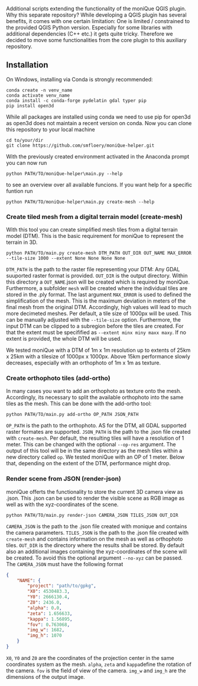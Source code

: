 Additional scripts extending the functionality of the moniQue QGIS plugin. Why this separate repository? While developing a QGIS plugin has several benefits, it comes with one certain limitation: One is limited / constrained to the provided QGIS Python version. Especially for some libraries with additional dependencies (C++ etc.) it gets quite tricky. Therefore we decided to move some functionalities from the core plugin to this auxiliary repository.

## Installation
On Windows, installing via Conda is strongly recommended:
```
conda create -n venv_name
conda activate venv_name
conda install -c conda-forge pydelatin gdal typer pip
pip install open3d
```
While all packages are installed using conda we need to use pip for open3d as open3d does not maintain a recent version on conda. Now you can clone this repository to your local machine
```
cd to/your/dir
git clone https://github.com/smfloery/moniQue-helper.git
```
With the previously created environment activated in the Anaconda prompt you can now run 
```
python PATH/TO/moniQue-helper\main.py --help
```
to see an overview over all available funcions. If you want help for a specific funtion run
```
python PATH/TO/moniQue-helper\main.py create-mesh --help
```

### Create tiled mesh from a digital terrain model (create-mesh)
With this tool you can create simplified mesh tiles from a digital terrain model (DTM). This is the basic requirement for moniQue to represent the terrain in 3D. 
```
python PATH/TO/main.py create-mesh DTM_PATH OUT_DIR OUT_NAME MAX_ERROR --tile-size 1000 --extent None None None None
```

``DTM_PATH`` is the path to the raster file representing your DTM: Any GDAL suuported raster format is provided. ``OUT_DIR`` is the output directory. Within this directory a ``OUT_NAME``.json will be created which is required by moniQue. Furthermore, a subfolder ``mesh`` will be created where the individual tiles are stored in the .ply format.  The last argument ``MAX_ERROR`` is used to defined the simplification of the mesh. This is the maximum deviation in meters of the final mesh from the original DTM. Accordingly, high values will lead to much more decimeted meshes. Per default, a tile size of 1000px will be used. This can be manually adjusted with the ``--tile-size`` option. Furthermore, the input DTM can be clipped to a subregion before the tiles are created. For that the extent must be specifified as ``--extent minx miny maxx maxy``. If no extent is provided, the whole DTM will be used.

We tested moniQue with a DTM of 1m x 1m resolution up to extents of 25km x 25km with a tilesize of 1000px x 1000px. Above 15km performance slowly decreases, especially with an orthophoto of 1m x 1m as texture.

### Create orthophoto tiles (add-ortho)
In many cases you want to add an orthophoto as texture onto the mesh. Accordingly, its necessary to split the available orthophoto into the same tiles as the mesh. This can be done with the add-ortho tool:
```
python PATH/TO/main.py add-ortho OP_PATH JSON_PATH
```
``OP_PATH`` is the path to the orthophoto. AS for the DTM, all GDAL supported raster formates are supported. ``JSON_PATH`` is the path to the .json file created with ``create-mesh``. Per default, the resulting tiles will have a resolution of 1 meter. This can be changed with the optional ``--op-res`` argument. The output of this tool will be in the same directory as the mesh tiles within a new directory called ``op``. We tested moniQue with an OP of 1 meter. Below that, depending on the extent of the DTM, performance might drop.

### Render scene from JSON (render-json)
moniQue offerts the functionality to store the current 3D camera view as .json. This .json can be used to render the visible scene as RGB image as well as with the xyz-coordinates of the scene. 
```shell
python PATH/TO/main.py render-json CAMERA_JSON TILES_JSON OUT_DIR
```
``CAMERA_JSON`` is the path to the .json file created with monique and contains the camera parameters. ``TILES_JSON`` is the path to the .json file created with ``create-mesh`` and contains information on the mesh as well as orthophoto tiles. ``OUT_DIR`` is the directory where the results shall be stored. By default also an additional images containing the xyz-coordinates of the scene will be created. To avoid this the optional argument ``--no-xyz`` can be passed. The ``CAMERA_JSON`` must have the following format

```json
{
    "NAME": {
        "project": "path/to/gpkg",
        "X0": 4530483.3,
        "Y0": 2666130.4,
        "Z0": 2436.0,
        "alpha": 0.0,
        "zeta": 1.656633,
        "kappa": 1.56895,
        "fov": 0.763068,
        "img_w": 1682,
        "img_h": 1070
    }
}
```
``X0``, ``Y0`` and ``Z0`` are the coordinates of the projection center in the same coordinates system as the mesh. ``alpha``, ``zeta`` and ``kappa``define the rotation of the camera. ``fov`` is the field of view of the camera. ``img_w`` and ``img_h`` are the dimensions of the output image. 